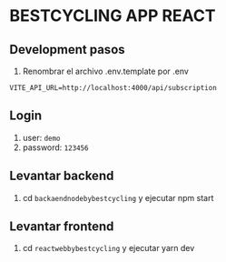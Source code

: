 # BESTCYCLING APP REACT

## Development pasos

1. Renombrar el archivo .env.template por .env

```env
VITE_API_URL=http://localhost:4000/api/subscription
```


## Login 

1. user: `demo`
2. password: `123456`

## Levantar backend 

1. cd `backaendnodebybestcycling` y ejecutar npm start

## Levantar frontend

1. cd `reactwebbybestcycling` y ejecutar yarn dev